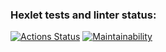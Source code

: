### Hexlet tests and linter status:
[![Actions Status](https://github.com/Eric-tech777/python-project-49/actions/workflows/hexlet-check.yml/badge.svg)](https://github.com/Eric-tech777/python-project-49/actions)
[![Maintainability](https://api.codeclimate.com/v1/badges/8c84186eb2f8ea4fa106/maintainability)](https://codeclimate.com/github/Eric-tech777/python-project-49/maintainability)
